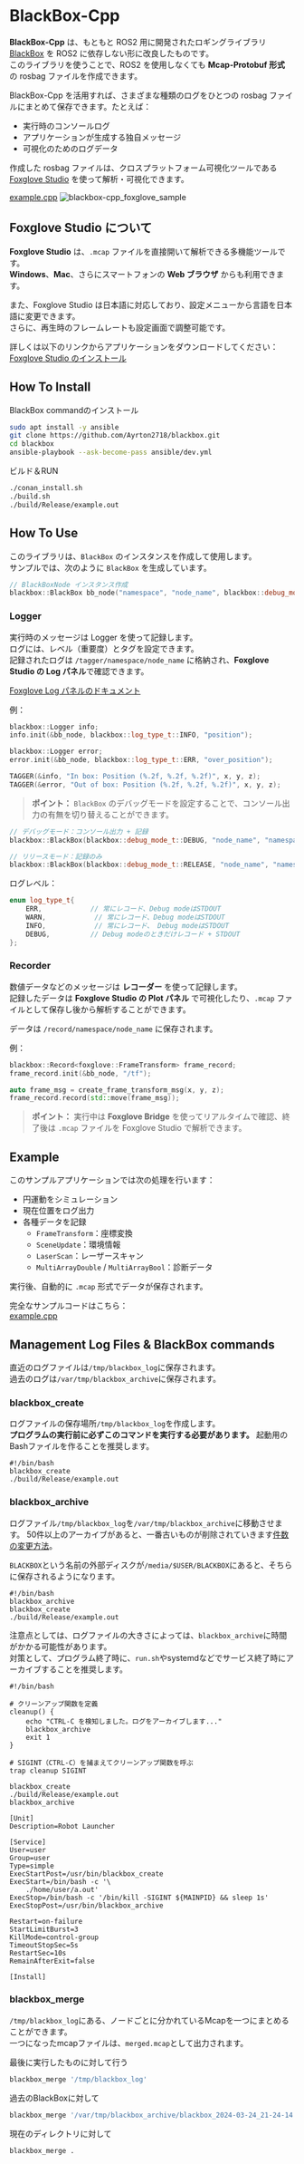 # BlackBox-Cpp

**BlackBox-Cpp** は、もともと ROS2 用に開発されたロギングライブラリ [BlackBox](https://github.com/Ayrton2718/blackbox.git) を ROS2 に依存しない形に改良したものです。  
このライブラリを使うことで、ROS2 を使用しなくても **Mcap-Protobuf 形式** の rosbag ファイルを作成できます。

BlackBox-Cpp を活用すれば、さまざまな種類のログをひとつの rosbag ファイルにまとめて保存できます。たとえば：
- 実行時のコンソールログ
- アプリケーションが生成する独自メッセージ
- 可視化のためのログデータ

作成した rosbag ファイルは、クロスプラットフォーム可視化ツールである [Foxglove Studio](https://foxglove.dev/) を使って解析・可視化できます。

[example.cpp](example/example.cpp)
![blackbox-cpp_foxglove_sample](docs/blackbox-cpp_foxglove_sample.webp)

## Foxglove Studio について

**Foxglove Studio** は、`.mcap` ファイルを直接開いて解析できる多機能ツールです。  
**Windows**、**Mac**、さらにスマートフォンの **Web ブラウザ** からも利用できます。

また、Foxglove Studio は日本語に対応しており、設定メニューから言語を日本語に変更できます。  
さらに、再生時のフレームレートも設定画面で調整可能です。

詳しくは以下のリンクからアプリケーションをダウンロードしてください：  
[Foxglove Studio のインストール](https://foxglove.dev/download)

## How To Install
BlackBox commandのインストール
```bash
sudo apt install -y ansible
git clone https://github.com/Ayrton2718/blackbox.git
cd blackbox
ansible-playbook --ask-become-pass ansible/dev.yml
```

ビルド＆RUN
```bash
./conan_install.sh
./build.sh
./build/Release/example.out
```

## How To Use
このライブラリは、`BlackBox` のインスタンスを作成して使用します。  
サンプルでは、次のように `BlackBox` を生成しています。

```cpp
// BlackBoxNode インスタンス作成
blackbox::BlackBox bb_node("namespace", "node_name", blackbox::debug_mode_t::DEBUG);
```

### Logger
実行時のメッセージは Logger を使って記録します。  
ログには、レベル（重要度）とタグを設定できます。  
記録されたログは `/tagger/namespace/node_name` に格納され、**Foxglove Studio の Log パネル**で確認できます。

[Foxglove Log パネルのドキュメント](https://docs.foxglove.dev/docs/visualization/panels/log)

例：

```cpp
blackbox::Logger info;
info.init(&bb_node, blackbox::log_type_t::INFO, "position");

blackbox::Logger error;
error.init(&bb_node, blackbox::log_type_t::ERR, "over_position");

TAGGER(&info, "In box: Position (%.2f, %.2f, %.2f)", x, y, z);
TAGGER(&error, "Out of box: Position (%.2f, %.2f, %.2f)", x, y, z);
```

> **ポイント：** `BlackBox` のデバッグモードを設定することで、コンソール出力の有無を切り替えることができます。

```cpp
// デバッグモード：コンソール出力 + 記録
blackbox::BlackBox(blackbox::debug_mode_t::DEBUG, "node_name", "namespace");

// リリースモード：記録のみ
blackbox::BlackBox(blackbox::debug_mode_t::RELEASE, "node_name", "namespace");
```

ログレベル：
```cpp
enum log_type_t{
    ERR,            // 常にレコード、Debug modeはSTDOUT
    WARN,            // 常にレコード、Debug modeはSTDOUT
    INFO,            // 常にレコード、 Debug modeはSTDOUT
    DEBUG,          // Debug modeのときだけレコード + STDOUT
};
```

### Recorder

数値データなどのメッセージは **レコーダー** を使って記録します。  
記録したデータは **Foxglove Studio の Plot パネル** で可視化したり、`.mcap` ファイルとして保存し後から解析することができます。

データは `/record/namespace/node_name` に保存されます。

例：

```cpp
blackbox::Record<foxglove::FrameTransform> frame_record;
frame_record.init(&bb_node, "/tf");

auto frame_msg = create_frame_transform_msg(x, y, z);
frame_record.record(std::move(frame_msg));
```

> **ポイント：** 実行中は **Foxglove Bridge** を使ってリアルタイムで確認、終了後は `.mcap` ファイルを Foxglove Studio で解析できます。


## Example

このサンプルアプリケーションでは次の処理を行います：
- 円運動をシミュレーション
- 現在位置をログ出力
- 各種データを記録
  - `FrameTransform`：座標変換
  - `SceneUpdate`：環境情報
  - `LaserScan`：レーザースキャン
  - `MultiArrayDouble` / `MultiArrayBool`：診断データ

実行後、自動的に `.mcap` 形式でデータが保存されます。

完全なサンプルコードはこちら：  
[example.cpp](example/example.cpp)


## Management Log Files & BlackBox commands
直近のログファイルは`/tmp/blackbox_log`に保存されます。  
過去のログは`/var/tmp/blackbox_archive`に保存されます。 

### blackbox_create
ログファイルの保存場所`/tmp/blackbox_log`を作成します。  
**プログラムの実行前に必ずこのコマンドを実行する必要があります。**
起動用のBashファイルを作ることを推奨します。

```shell
#!/bin/bash
blackbox_create
./build/Release/example.out
```

### blackbox_archive
ログファイル`/tmp/blackbox_log`を`/var/tmp/blackbox_archive`に移動させます。
50件以上のアーカイブがあると、一番古いものが削除されていきます[件数の変更方法](ansible/roles/blackbox/script/blackbox_archive)。

`BLACKBOX`という名前の外部ディスクが`/media/$USER/BLACKBOX`にあると、そちらに保存されるようになります。

```shell
#!/bin/bash
blackbox_archive
blackbox_create
./build/Release/example.out
```

注意点としては、ログファイルの大きさによっては、`blackbox_archive`に時間がかかる可能性があります。  
対策として、プログラム終了時に、`run.sh`やsystemdなどでサービス終了時にアーカイブすることを推奨します。

```shell
#!/bin/bash

# クリーンアップ関数を定義
cleanup() {
    echo "CTRL-C を検知しました。ログをアーカイブします..."
    blackbox_archive
    exit 1
}

# SIGINT（CTRL-C）を捕まえてクリーンアップ関数を呼ぶ
trap cleanup SIGINT

blackbox_create
./build/Release/example.out
blackbox_archive
```

```systemd
[Unit]
Description=Robot Launcher

[Service]
User=user
Group=user
Type=simple
ExecStartPost=/usr/bin/blackbox_create
ExecStart=/bin/bash -c '\
    ./home/user/a.out'
ExecStop=/bin/bash -c '/bin/kill -SIGINT ${MAINPID} && sleep 1s'
ExecStopPost=/usr/bin/blackbox_archive

Restart=on-failure
StartLimitBurst=3
KillMode=control-group
TimeoutStopSec=5s
RestartSec=10s
RemainAfterExit=false

[Install]
```


### blackbox_merge
`/tmp/blackbox_log`にある、ノードごとに分かれているMcapを一つにまとめることができます。  
一つになったmcapファイルは、`merged.mcap`として出力されます。

最後に実行したものに対して行う
```bash
blackbox_merge '/tmp/blackbox_log' 
```
過去のBlackBoxに対して
```bash
blackbox_merge '/var/tmp/blackbox_archive/blackbox_2024-03-24_21-24-14' 
```
現在のディレクトリに対して
```bash
blackbox_merge .
```